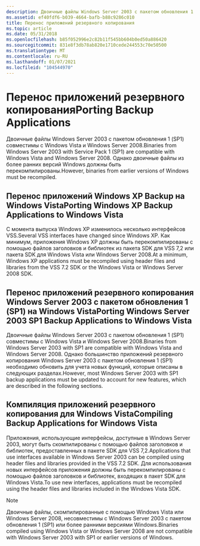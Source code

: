 ```yaml
---
description: Двоичные файлы Windows Server 2003 с пакетом обновления 1 (SP1) совместимы с Windows Vista и Windows Server 2008. Однако двоичные файлы из более ранних версий Windows должны быть перекомпилированы.
ms.assetid: ef40fdf6-b039-4664-bafb-b88c9286c010
title: Перенос приложений резервного копирования
ms.topic: article
ms.date: 05/31/2018
ms.openlocfilehash: b85f052996e2c82b11f545bb604b0ed50a886420
ms.sourcegitcommit: 831e8f3db78ab820e1710cede244553c70e50500
ms.translationtype: MT
ms.contentlocale: ru-RU
ms.lasthandoff: 01/07/2021
ms.locfileid: "104544970"
---
```

# <a name="porting-backup-applications"></a><span data-ttu-id="2f7a4-104">Перенос приложений резервного копирования</span><span class="sxs-lookup"><span data-stu-id="2f7a4-104">Porting Backup Applications</span></span>

<span data-ttu-id="2f7a4-105">Двоичные файлы Windows Server 2003 с пакетом обновления 1 (SP1) совместимы с Windows Vista и Windows Server 2008.</span><span class="sxs-lookup"><span data-stu-id="2f7a4-105">Binaries from Windows Server 2003 with Service Pack 1 (SP1) are compatible with Windows Vista and Windows Server 2008.</span></span> <span data-ttu-id="2f7a4-106">Однако двоичные файлы из более ранних версий Windows должны быть перекомпилированы.</span><span class="sxs-lookup"><span data-stu-id="2f7a4-106">However, binaries from earlier versions of Windows must be recompiled.</span></span>

## <a name="porting-windows-xp-backup-applications-to-windows-vista"></a><span data-ttu-id="2f7a4-107">Перенос приложений Windows XP Backup на Windows Vista</span><span class="sxs-lookup"><span data-stu-id="2f7a4-107">Porting Windows XP Backup Applications to Windows Vista</span></span>

<span data-ttu-id="2f7a4-108">С момента выпуска Windows XP изменилось несколько интерфейсов VSS.</span><span class="sxs-lookup"><span data-stu-id="2f7a4-108">Several VSS interfaces have changed since Windows XP.</span></span> <span data-ttu-id="2f7a4-109">Как минимум, приложения Windows XP должны быть перекомпилированы с помощью файлов заголовков и библиотек из пакета SDK для VSS 7,2 или пакета SDK для Windows Vista или Windows Server 2008.</span><span class="sxs-lookup"><span data-stu-id="2f7a4-109">At a minimum, Windows XP applications must be recompiled using header files and libraries from the VSS 7.2 SDK or the Windows Vista or Windows Server 2008 SDK.</span></span>

## <a name="porting-windows-server-2003-sp1-backup-applications-to-windows-vista"></a><span data-ttu-id="2f7a4-110">Перенос приложений резервного копирования Windows Server 2003 с пакетом обновления 1 (SP1) на Windows Vista</span><span class="sxs-lookup"><span data-stu-id="2f7a4-110">Porting Windows Server 2003 SP1 Backup Applications to Windows Vista</span></span>

<span data-ttu-id="2f7a4-111">Двоичные файлы Windows Server 2003 с пакетом обновления 1 (SP1) совместимы с Windows Vista и Windows Server 2008.</span><span class="sxs-lookup"><span data-stu-id="2f7a4-111">Binaries from Windows Server 2003 with SP1 are compatible with Windows Vista and Windows Server 2008.</span></span> <span data-ttu-id="2f7a4-112">Однако большинство приложений резервного копирования Windows Server 2003 с пакетом обновления 1 (SP1) необходимо обновить для учета новых функций, которые описаны в следующих разделах.</span><span class="sxs-lookup"><span data-stu-id="2f7a4-112">However, most Windows Server 2003 with SP1 backup applications must be updated to account for new features, which are described in the following sections.</span></span>

## <a name="compiling-backup-applications-for-windows-vista"></a><span data-ttu-id="2f7a4-113">Компиляция приложений резервного копирования для Windows Vista</span><span class="sxs-lookup"><span data-stu-id="2f7a4-113">Compiling Backup Applications for Windows Vista</span></span>

<span data-ttu-id="2f7a4-114">Приложения, использующие интерфейсы, доступные в Windows Server 2003, могут быть скомпилированы с помощью файлов заголовков и библиотек, предоставленных в пакете SDK для VSS 7,2.</span><span class="sxs-lookup"><span data-stu-id="2f7a4-114">Applications that use interfaces available in Windows Server 2003 can be compiled using header files and libraries provided in the VSS 7.2 SDK.</span></span> <span data-ttu-id="2f7a4-115">Для использования новых интерфейсов приложения должны быть перекомпилированы с помощью файлов заголовков и библиотек, входящих в пакет SDK для Windows Vista.</span><span class="sxs-lookup"><span data-stu-id="2f7a4-115">To use new interfaces, applications must be recompiled using the header files and libraries included in the Windows Vista SDK.</span></span>

> [!Note]  
> <span data-ttu-id="2f7a4-116">Двоичные файлы, скомпилированные с помощью Windows Vista или Windows Server 2008, несовместимы с Windows Server 2003 с пакетом обновления 1 (SP1) или более ранними версиями Windows.</span><span class="sxs-lookup"><span data-stu-id="2f7a4-116">Binaries compiled using Windows Vista or Windows Server 2008 are not compatible with Windows Server 2003 with SP1 or earlier versions of Windows.</span></span>

 

 

 



